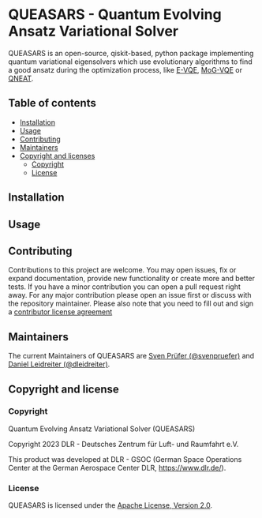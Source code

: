 # QUEASARS - Quantum Evolving Ansatz Variational Solver

QUEASARS is an open-source, qiskit-based, python package implementing quantum variational eigensolvers which use evolutionary algorithms to find a good ansatz during the optimization process, like [E-VQE](https://arxiv.org/abs/1910.09694), [MoG-VQE](https://arxiv.org/abs/2007.04424) or [QNEAT](https://arxiv.org/abs/2304.06981).

Table of contents
-----------------

- [Installation](#installation)
- [Usage](#usage)
- [Contributing](#contributing)
- [Maintainers](#maintainers)
- [Copyright and licenses](#copyright-and-licenses)
  - [Copyright](#copyright)
  - [License](#license)

Installation
------------

Usage
-----

Contributing
------------

Contributions to this project are welcome. You may open issues, fix or expand documentation, provide new functionality or create more and better tests. If you have a minor contribution you can open a pull request right away. For any major contribution please open an issue first or discuss with the repository maintainer. Please also note that you need to fill out and sign a [contributor license agreement](DLR%20Individual%20Contributor%20License%20Agreement.pdf)

Maintainers
-----------

The current Maintainers of QUEASARS are [Sven Prüfer (@svenpruefer)](https://github.com/svenpruefer) and [Daniel Leidreiter (@dleidreiter)](https://github.com/dleidreiter).

Copyright and license
---------------------

### Copyright

Quantum Evolving Ansatz Variational Solver (QUEASARS)

Copyright 2023 DLR - Deutsches Zentrum für Luft- und Raumfahrt e.V.

This product was developed at DLR - GSOC (German Space Operations Center at the German Aerospace Center DLR, https://www.dlr.de/).

### License

QUEASARS is licensed under the [Apache License, Version 2.0](LICENSE.txt).